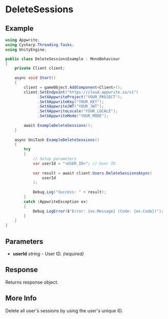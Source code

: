 # DeleteSessions

## Example

```csharp
using Appwrite;
using Cysharp.Threading.Tasks;
using UnityEngine;

public class DeleteSessionsExample : MonoBehaviour
{
    private Client client;
    
    async void Start()
    {
        client = gameObject.AddComponent<Client>();
        client.SetEndpoint("https://cloud.appwrite.io/v1")
              .SetXAppwriteProject("YOUR_PROJECT");
              .SetXAppwriteKey("YOUR_KEY");
              .SetXAppwriteJWT("YOUR_JWT");
              .SetXAppwriteLocale("YOUR_LOCALE");
              .SetXAppwriteMode("YOUR_MODE");
        
        await ExampleDeleteSessions();
    }
    
    async UniTask ExampleDeleteSessions()
    {
        try
        {
            // Setup parameters
            var userId = "<USER_ID>"; // User ID.
            
            var result = await client.Users.DeleteSessionsAsync(
                userId
            );
            
            Debug.Log("Success: " + result);
        }
        catch (AppwriteException ex)
        {
            Debug.LogError($"Error: {ex.Message} (Code: {ex.Code})");
        }
    }
}
```

## Parameters

- **userId** *string* - User ID. *(required)*

## Response

Returns response object.
## More Info

Delete all user&#039;s sessions by using the user&#039;s unique ID.
